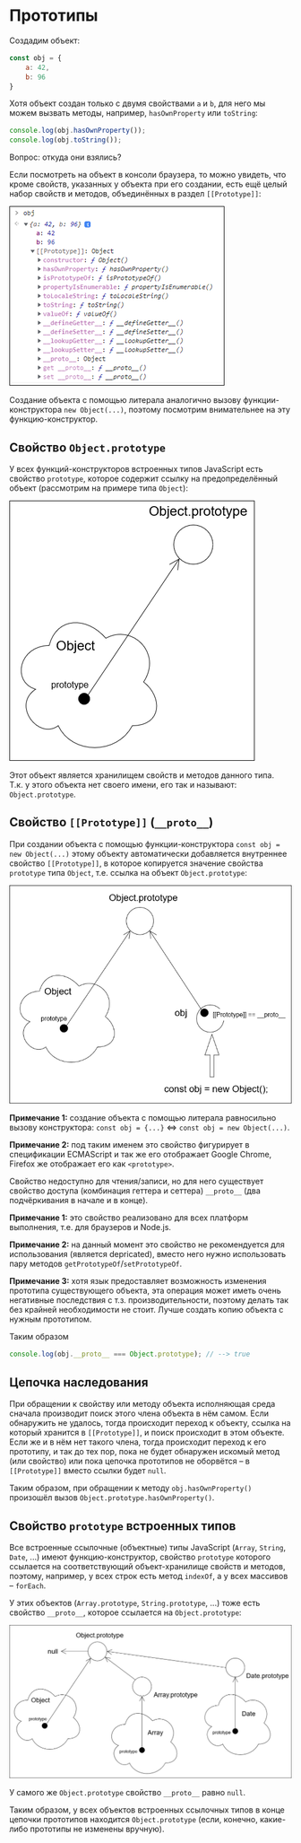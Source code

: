 # Прототипы

Создадим объект:

```js
const obj = {
    a: 42,
    b: 96
}
```

Хотя объект создан только с двумя свойствами `a` и `b`, для него мы можем вызвать методы, например, `hasOwnProperty` или `toString`:

```js
console.log(obj.hasOwnProperty());
console.log(obj.toString());
```

Вопрос: откуда они взялись?


Если посмотреть на объект в консоли браузера, то можно увидеть, что кроме свойств, указанных у объекта при его создании, есть ещё целый набор свойств и методов, объединённых в раздел `[[Prototype]]`:

![Объект в консоли](img/obj_console.png)


Создание объекта с помощью литерала аналогично вызову функции-конструктора `new Object(...)`, поэтому посмотрим внимательнее на эту функцию-конструктор.

## Свойство `Object.prototype`

У всех функций-конструкторов встроенных типов JavaScript есть свойство `prototype`, которое содержит ссылку на предопределённый объект (рассмотрим на примере типа `Object`):

![Object.prototype](img/Object.prototype.png)

Этот объект является хранилищем свойств и методов данного типа.  
Т.к. у этого объекта нет своего имени, его так и называют: `Object.prototype`.

## Свойство `[[Prototype]]` (`__proto__`)

При создании объекта с помощью функции-конструктора `const obj = new Object(...)` этому объекту автоматически добавляется внутреннее свойство `[[Prototype]]`, в которое копируется значение свойства `prototype` типа `Object`, т.е. ссылка на объект `Object.prototype`:

![`obj.[[Prototype]]`](img/obj_proto.png)

**Примечание 1:** создание объекта с помощью литерала равносильно вызову конструктора: `const obj = {...}` <=> `const obj = new Object(...)`.

**Примечание 2:** под таким именем это свойство фигурирует в спецификации ECMAScript и так же его отображает Google Chrome, Firefox же отображает его как `<prototype>`.

Свойство недоступно для чтения/записи, но для него существует свойство доступа (комбинация геттера и сеттера) `__proto__` (два подчёркивания в начале и в конце).

**Примечание 1:** это свойство реализовано для всех платформ выполнения, т.е. для браузеров и Node.js.

**Примечание 2:** на данный момент это свойство не рекомендуется для использования (является depricated), вместо него нужно использовать пару методов `getPrototypeOf`/`setPrototypeOf`.

**Примечание 3:** хотя язык предоставляет возможность изменения прототипа существующего объекта, эта операция может иметь очень негативные последствия с т.з. производительности, поэтому делать так без крайней необходимости не стоит. Лучше создать копию объекта с нужным прототипом.

Таким образом

```js
console.log(obj.__proto__ === Object.prototype); // --> true
```

## Цепочка наследования

При обращении к свойству или методу объекта исполняющая среда сначала производит поиск этого члена объекта в нём самом. Если обнаружить не удалось, тогда происходит переход к объекту, ссылка на который хранится в `[[Prototype]]`, и поиск происходит в этом объекте. Если же и в нём нет такого члена, тогда происходит переход к его прототипу, и так до тех пор, пока не будет обнаружен искомый метод (или свойство) или пока цепочка прототипов не оборвётся – в `[[Prototype]]` вместо ссылки будет `null`.

Таким образом, при обращении к методу `obj.hasOwnProperty()` произошёл вызов `Object.prototype.hasOwnProperty()`. 

## Свойство `prototype` встроенных типов

Все встроенные ссылочные (объектные) типы JavaScript (`Array`, `String`, `Date`, ...) имеют функцию-конструктор, свойство `prototype` которого ссылается на соответствующий объект-хранилище свойств и методов, поэтому, например, у всех строк есть метод `indexOf`, а у всех массивов – `forEach`.

У этих объектов (`Array.prototype`, `String.prototype`, ...) тоже есть свойство `__proto__`, которое ссылается на `Object.prototype`:

![Свойство `prototype` у встроенных типов](img/other.prototype.png)

У самого же `Object.prototype` свойство `__proto__` равно `null`.

Таким образом, у всех объектов встроенных ссылочных типов в конце цепочки прототипов находится `Object.prototype` (если, конечно, какие-либо прототипы не изменены вручную).
